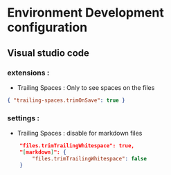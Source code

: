 # Environment Development configuration
## Visual studio code

### extensions :
- Trailing Spaces : Only to see spaces on the files  
```json
{ "trailing-spaces.trimOnSave": true }
```  

### settings :
- Trailing Spaces : disable for markdown files
```json
    "files.trimTrailingWhitespace": true,
    "[markdown]": {
        "files.trimTrailingWhitespace": false
    }
```  

